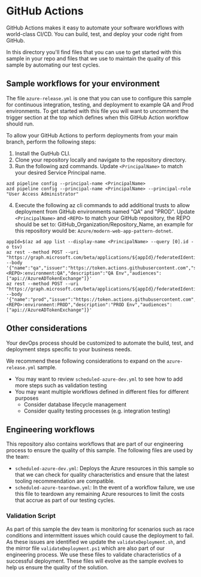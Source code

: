 # GitHub Actions
GitHub Actions makes it easy to automate your software workflows with world-class CI/CD. You can build, test, and deploy your code right from GitHub.

In this directory you'll find files that you can use to get started with this sample in your repo and files that we use to maintain the quality of this sample by automating our test cycles.

## Sample workflows for your environment
The file `azure-release.yml` is one that you can use to configure this sample for continuous integration, testing, and deployment to example QA and Prod environments. To get started with this file you will want to uncomment the trigger section at the top which defines when this GitHub Action workflow should run.

To allow your GitHub Actions to perform deployments from your main branch, perform the following steps:
1. Install the GutHub CLI.
2. Clone your repository locally and navigate to the repository directory.
3. Run the following azd commands. Update `<PrincipalName>` to match your desired Service Principal name.
```azurecli
azd pipeline config --principal-name <PrincipalName>
azd pipeline config --principal-name <PrincipalName> --principal-role "User Access Administrator"
```
4. Execute the following az cli commands to add additional trusts to allow deployment from GitHub environments named "QA" and "PROD". Update `<PrincipalName>` and `<REPO>` to match your GitHub repository, the REPO should be set to: GitHub_Organization/Repository_Name, an example for this repository would be: `Azure/modern-web-app-pattern-dotnet`.
```azurecli
appId=$(az ad app list --display-name <PrincipalName> --query [0].id -o tsv)
az rest --method POST --uri "https://graph.microsoft.com/beta/applications/${appId}/federatedIdentityCredentials" --body '{"name":"qa","issuer":"https://token.actions.githubusercontent.com","subject":"repo:<REPO>:environment:QA","description":"QA Env","audiences":["api://AzureADTokenExchange"]}'
az rest --method POST --uri "https://graph.microsoft.com/beta/applications/${appId}/federatedIdentityCredentials" --body '{"name":"prod","issuer":"https://token.actions.githubusercontent.com","subject":"repo:<REPO>:environment:PROD","description":"PROD Env","audiences":["api://AzureADTokenExchange"]}'
```

## Other considerations
Your devOps process should be customized to automate the build, test, and deployment steps specific to your business needs.

We recommend these following considerations to expand on the `azure-release.yml` sample.

- You may want to review `scheduled-azure-dev.yml` to see how to add more steps such as validation testing
- You may want multiple workflows defined in different files for different purposes
    - Consider database lifecycle management
    - Consider quality testing processes (e.g. integration testing)

## Engineering workflows
This repository also contains workflows that are part of our engineering process to ensure the quality of this sample. The following files are used by the team:

<!-- - `add-issues-to-project.yml`: Uses a GitHub Action to automate the process of adding an item that was created in this repository to our central project management board to improve visibility and work item tracking. -->
- `scheduled-azure-dev.yml`: Deploys the Azure resources in this sample so that we can check for quality characteristics and ensure that the latest tooling recommendation are compatible.
- `scheduled-azure-teardown.yml`: In the event of a workflow failure, we use this file to teardown any remaining Azure resources to limit the costs that accrue as part of our testing cycles.

### Validation Script
As part of this sample the dev team is monitoring for scenarios such as race conditions and intermittent issues which could cause the deployment to fail. As these issues are identified we update the `validateDeployment.sh`, and the mirror file `validateDeployment.ps1` which are also part of our engineering process. We use these files to validate characteristics of a successful deployment. These files will evolve as the sample evolves to help us ensure the quality of the solution.